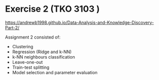 # Exercise 2 (TKO 3103 )

https://andrewb1998.github.io/Data-Analysis-and-Knowledge-Discovery-Part-2/

Assignment 2 consisted of:
- Clustering
- Regression (Ridge and k-NN)
- k-NN neighbours classification
- Leave-one-out
- Train-test splitting
- Model selection and parameter evaluation
